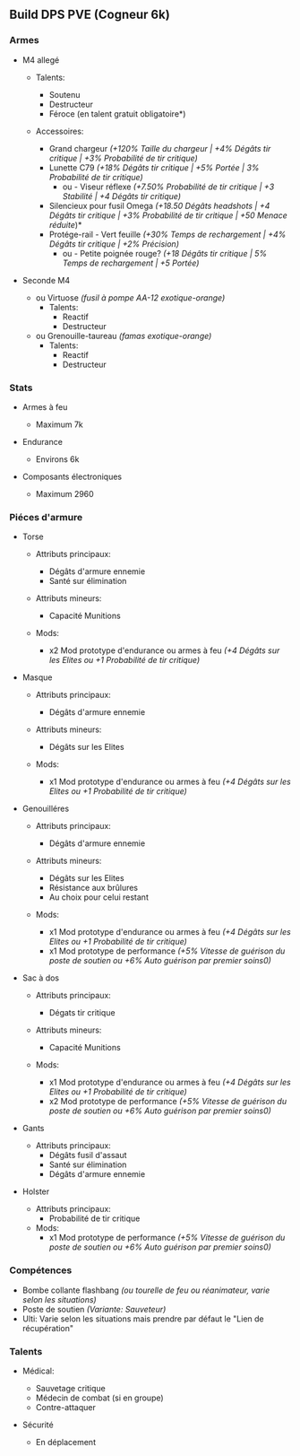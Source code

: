 ## Build DPS PVE (Cogneur 6k)

### Armes
- M4 allegé
    - Talents:
        - Soutenu
        - Destructeur
        - Féroce (en talent gratuit obligatoire*)
    
    - Accessoires:
        - Grand chargeur *(+120% Taille du chargeur | +4% Dégâts tir critique | +3% Probabilité de tir critique)*
        - Lunette C79 *(+18% Dégâts tir critique | +5% Portée | 3% Probabilité de tir critique)*
            - ou - Viseur réflexe *(+7.50% Probabilité de tir critique | +3 Stabilité | +4 Dégâts tir critique)*
        - Silencieux pour fusil Omega *(+18.50 Dégâts headshots | +4 Dégâts tir critique | +3% Probabilité de tir critique | +50 Menace réduite*)*
        - Protége-rail - Vert feuille *(+30% Temps de rechargement | +4% Dégâts tir critique | +2% Précision)*
            - ou - Petite poignée rouge? *(+18 Dégâts tir critique | 5% Temps de rechargement | +5 Portée)*

- Seconde M4 
    - ou Virtuose *(fusil à pompe AA-12 exotique-orange)*
        - Talents:
            - Reactif
            - Destructeur
    - ou Grenouille-taureau *(famas exotique-orange)*
        - Talents:
            - Reactif
            - Destructeur


### Stats
- Armes à feu
    - Maximum 7k

- Endurance
    - Environs 6k

- Composants électroniques
    - Maximum 2960


### Piéces d'armure
- Torse
    - Attributs principaux:
        - Dégâts d'armure ennemie
        - Santé sur élimination
    
    - Attributs mineurs:
        - Capacité Munitions

    - Mods:
        - x2 Mod prototype d'endurance ou armes à feu *(+4 Dégâts sur les Elites ou +1 Probabilité de tir critique)*

- Masque
    - Attributs principaux:
        - Dégâts d'armure ennemie
        
    - Attributs mineurs:
        - Dégâts sur les Elites

    - Mods:
        - x1 Mod prototype d'endurance ou armes à feu *(+4 Dégâts sur les Elites ou +1 Probabilité de tir critique)*

- Genouilléres
    - Attributs principaux:
        - Dégâts d'armure ennemie

    - Attributs mineurs:
        - Dégâts sur les Elites
        - Résistance aux brûlures
        - Au choix pour celui restant

    - Mods:
        - x1 Mod prototype d'endurance ou armes à feu *(+4 Dégâts sur les Elites ou +1 Probabilité de tir critique)*
        - x1 Mod prototype de performance *(+5% Vitesse de guérison du poste de soutien ou +6% Auto guérison par premier soins0)*

- Sac à dos
    - Attributs principaux:
        - Dégats tir critique

    - Attributs mineurs:
        - Capacité Munitions

    - Mods:
        - x1 Mod prototype d'endurance ou armes à feu *(+4 Dégâts sur les Elites ou +1 Probabilité de tir critique)*
        - x2 Mod prototype de performance *(+5% Vitesse de guérison du poste de soutien ou +6% Auto guérison par premier soins0)*

- Gants
    - Attributs principaux:
        - Dégâts fusil d'assaut
        - Santé sur élimination
        - Dégâts d'armure ennemie

- Holster
     - Attributs principaux:
        - Probabilité de tir critique
    - Mods:
        - x1 Mod prototype de performance *(+5% Vitesse de guérison du poste de soutien ou +6% Auto guérison par premier soins0)*


### Compétences
- Bombe collante flashbang *(ou tourelle de feu ou réanimateur, varie selon les situations)*
- Poste de soutien *(Variante: Sauveteur)*
- Ulti: Varie selon les situations mais prendre par défaut le "Lien de récupération"


### Talents
- Médical:
    - Sauvetage critique
    - Médecin de combat (si en groupe)
    - Contre-attaquer

- Sécurité
    - En déplacement
